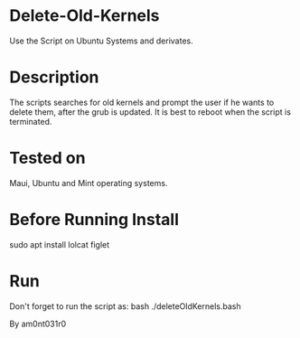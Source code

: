 # Delete-Old-Kernels
 Use the Script on Ubuntu Systems and derivates.

# Description

The scripts searches for old kernels and prompt the user if he wants to delete them, after the grub is updated. 
It is best to reboot when the script is terminated.

# Tested on
Maui, Ubuntu and Mint operating systems.

# Before Running Install
sudo apt install lolcat figlet

# Run
Don't forget to run the script as: bash ./deleteOldKernels.bash

By am0nt031r0
